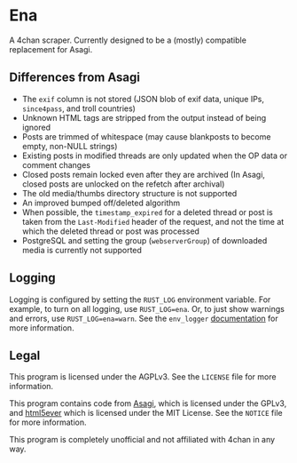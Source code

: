 # Ena

A 4chan scraper. Currently designed to be a (mostly) compatible replacement for Asagi.

## Differences from Asagi

* The `exif` column is not stored (JSON blob of exif data, unique IPs, `since4pass`, and troll countries)
* Unknown HTML tags are stripped from the output instead of being ignored
* Posts are trimmed of whitespace (may cause blankposts to become empty, non-NULL strings)
* Existing posts in modified threads are only updated when the OP data or comment changes
* Closed posts remain locked even after they are archived (In Asagi, closed posts are unlocked on the refetch after archival)
* The old media/thumbs directory structure is not supported
* An improved bumped off/deleted algorithm
* When possible, the `timestamp_expired` for a deleted thread or post is taken from the `Last-Modified` header of the request, and not the time at which the deleted thread or post was processed
* PostgreSQL and setting the group (`webserverGroup`) of downloaded media is currently not supported

## Logging

Logging is configured by setting the `RUST_LOG` environment variable. For example, to turn on all logging, use `RUST_LOG=ena`. Or, to just show warnings and errors, use `RUST_LOG=ena=warn`. See the `env_logger` [documentation](https://docs.rs/env_logger/*/env_logger/#enabling-logging) for more information.

## Legal

This program is licensed under the AGPLv3. See the `LICENSE` file for more information.

This program contains code from [Asagi](https://github.com/desuarchive/asagi), which is licensed under the GPLv3, and [html5ever](https://github.com/servo/html5ever) which is licensed under the MIT License. See the `NOTICE` file for more information.

This program is completely unofficial and not affiliated with 4chan in any way.
